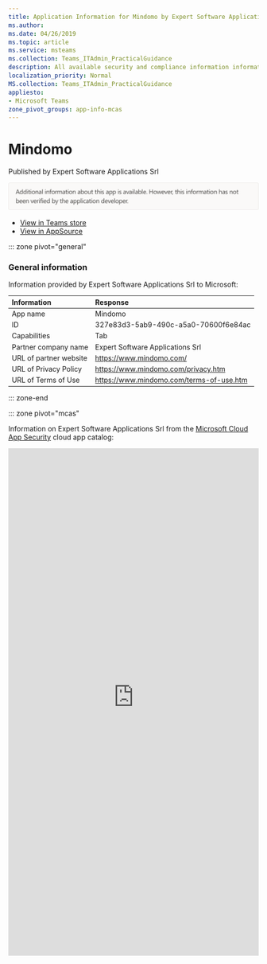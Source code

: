```yaml
---
title: Application Information for Mindomo by Expert Software Applications Srl
ms.author: 
ms.date: 04/26/2019
ms.topic: article
ms.service: msteams
ms.collection: Teams_ITAdmin_PracticalGuidance
description: All available security and compliance information information for Mindomo, its data handling policies, its Microsoft Cloud App Security app catalog information, and security/compliance information in the CSA STAR registry.
localization_priority: Normal
MS.collection: Teams_ITAdmin_PracticalGuidance
appliesto:
- Microsoft Teams
zone_pivot_groups: app-info-mcas
---
```

# Mindomo

Published by Expert Software Applications Srl

![Non-attested image](./images/unattested.png)

* <a href="https://teams.microsoft.com/l/app/327e83d3-5ab9-490c-a5a0-70600f6e84ac" target="_blank">View in Teams store</a>
* <a href="https://appsource.microsoft.com/en-us/product/office/WA104381995" target="_blank">View in AppSource</a>

::: zone pivot="general"

### General information

Information provided by Expert Software Applications Srl to Microsoft:

| **Information** | **Response** |
|:----------------|:-------------|
| App name | Mindomo |
| ID | 327e83d3-5ab9-490c-a5a0-70600f6e84ac |
| Capabilities | Tab |
| Partner company name | Expert Software Applications Srl |
| URL of partner website | <https://www.mindomo.com/> |
| URL of Privacy Policy | <https://www.mindomo.com/privacy.htm> |
| URL of Terms of Use | <https://www.mindomo.com/terms-of-use.htm> |

::: zone-end


::: zone pivot="mcas"

Information on Expert Software Applications Srl from the [Microsoft Cloud App Security](https://www.microsoft.com/en-us/enterprise-mobility-security/cloud-app-security) cloud app catalog:

<iframe height='1020' title='Microsoft Cloud App Security Information' src='https://3ca685143b5b46b4b0e5266dadf2e97c.codepen.website/#/dashboard/21559' frameborder='no'  style='width: 100%;'>

<a href="https://3ca685143b5b46b4b0e5266dadf2e97c.codepen.website/#/dashboard/21559" target="_blank">View in a new tab</a>

::: zone-end

